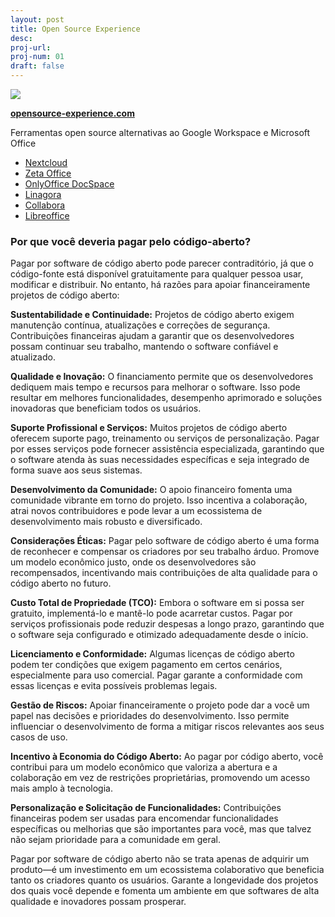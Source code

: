```yaml
---
layout: post
title: Open Source Experience 
desc: 
proj-url:
proj-num: 01
draft: false
---
```


![](https://www.opensource-experience.com/app/uploads/sites/3/2021/03/logo_osxp_aplat-261x250.png.webp)

**[opensource-experience.com](https://www.opensource-experience.com/en/)**

Ferramentas open source alternativas ao Google Workspace e Microsoft Office

- [Nextcloud](https://nextcloud.com)
- [Zeta Office](https://zetaoffice.net/)
- [OnlyOffice DocSpace](https://www.onlyoffice.com)
- [Linagora](https://linagora.com)
- [Collabora](https://www.collaboraoffice.com)
- [Libreoffice](https://fr.libreoffice.org/)

### Por que você deveria pagar pelo código-aberto?

Pagar por software de código aberto pode parecer contraditório, já que o código-fonte está disponível gratuitamente para qualquer pessoa usar, modificar e distribuir. No entanto, há razões para apoiar financeiramente projetos de código aberto:

**Sustentabilidade e Continuidade:** Projetos de código aberto exigem manutenção contínua, atualizações e correções de segurança. Contribuições financeiras ajudam a garantir que os desenvolvedores possam continuar seu trabalho, mantendo o software confiável e atualizado.

**Qualidade e Inovação:** O financiamento permite que os desenvolvedores dediquem mais tempo e recursos para melhorar o software. Isso pode resultar em melhores funcionalidades, desempenho aprimorado e soluções inovadoras que beneficiam todos os usuários.

**Suporte Profissional e Serviços:** Muitos projetos de código aberto oferecem suporte pago, treinamento ou serviços de personalização. Pagar por esses serviços pode fornecer assistência especializada, garantindo que o software atenda às suas necessidades específicas e seja integrado de forma suave aos seus sistemas.

**Desenvolvimento da Comunidade:** O apoio financeiro fomenta uma comunidade vibrante em torno do projeto. Isso incentiva a colaboração, atrai novos contribuidores e pode levar a um ecossistema de desenvolvimento mais robusto e diversificado.

**Considerações Éticas:** Pagar pelo software de código aberto é uma forma de reconhecer e compensar os criadores por seu trabalho árduo. Promove um modelo econômico justo, onde os desenvolvedores são recompensados, incentivando mais contribuições de alta qualidade para o código aberto no futuro.

**Custo Total de Propriedade (TCO):** Embora o software em si possa ser gratuito, implementá-lo e mantê-lo pode acarretar custos. Pagar por serviços profissionais pode reduzir despesas a longo prazo, garantindo que o software seja configurado e otimizado adequadamente desde o início.

**Licenciamento e Conformidade:** Algumas licenças de código aberto podem ter condições que exigem pagamento em certos cenários, especialmente para uso comercial. Pagar garante a conformidade com essas licenças e evita possíveis problemas legais.

**Gestão de Riscos:** Apoiar financeiramente o projeto pode dar a você um papel nas decisões e prioridades do desenvolvimento. Isso permite influenciar o desenvolvimento de forma a mitigar riscos relevantes aos seus casos de uso.

**Incentivo à Economia do Código Aberto:** Ao pagar por código aberto, você contribui para um modelo econômico que valoriza a abertura e a colaboração em vez de restrições proprietárias, promovendo um acesso mais amplo à tecnologia.

**Personalização e Solicitação de Funcionalidades:** Contribuições financeiras podem ser usadas para encomendar funcionalidades específicas ou melhorias que são importantes para você, mas que talvez não sejam prioridade para a comunidade em geral.

Pagar por software de código aberto não se trata apenas de adquirir um produto—é um investimento em um ecossistema colaborativo que beneficia tanto os criadores quanto os usuários. Garante a longevidade dos projetos dos quais você depende e fomenta um ambiente em que softwares de alta qualidade e inovadores possam prosperar.